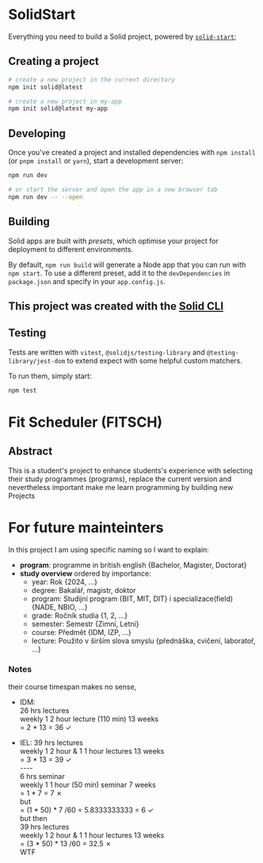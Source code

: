 # SolidStart

Everything you need to build a Solid project, powered by [`solid-start`](https://start.solidjs.com);

## Creating a project

```bash
# create a new project in the current directory
npm init solid@latest

# create a new project in my-app
npm init solid@latest my-app
```

## Developing

Once you've created a project and installed dependencies with `npm install` (or `pnpm install` or `yarn`), start a development server:

```bash
npm run dev

# or start the server and open the app in a new browser tab
npm run dev -- --open
```

## Building

Solid apps are built with _presets_, which optimise your project for deployment to different environments.

By default, `npm run build` will generate a Node app that you can run with `npm start`. To use a different preset, add it to the `devDependencies` in `package.json` and specify in your `app.config.js`.

## This project was created with the [Solid CLI](https://solid-cli.netlify.app)

## Testing

Tests are written with `vitest`, `@solidjs/testing-library` and `@testing-library/jest-dom` to extend expect with some helpful custom matchers.

To run them, simply start:

```sh
npm test
```


# Fit Scheduler (FITSCH)

## Abstract

This is a student's project to enhance students's experience with selecting their study programmes (programs), replace the current version and nevertheless important make me learn programming by building new Projects

# For future mainteinters

In this project I am using specific naming so I want to explain:

- **program**: programme in british english {Bachelor, Magister, Doctorat}
- **study overview** ordered by importance:
  - year: Rok {2024, ...}
  - degree: Bakalář, magistr, doktor
  - program: Studijní program {BIT, MIT, DIT} i specializace(field) {NADE, NBIO, ...}
  - grade: Ročník studia {1, 2, ...}
  - semester: Semestr {Zimní, Letní}
  - course: Předmět {IDM, IZP, ...}
  - lecture: Použito v širším slova smyslu {přednáška, cvičení, laboratoř, ...}

### Notes
their course timespan makes no sense, 
- IDM:\
    26 hrs lectures\
    weekly 1 2 hour lecture (110 min) 13 weeks\
    = 2 * 13 = 36 ✓

- IEL:
    39 hrs lectures\
    weekly 1 2 hour & 1 1 hour lectures 13 weeks \
    = 3 * 13 = 39 ✓\
    ----\
    6 hrs seminar\
    weekly 1 1 hour (50 min) seminar 7 weeks\
    = 1 * 7 = 7 ✗\
    but \
    = (1 * 50) * 7 /60 = 5.8333333333 = 6 ✓\
    but then \
    39 hrs lectures\
    weekly 1 2 hour & 1 1 hour lectures 13 weeks \
    = (3 * 50) * 13 /60 = 32.5 ✗\
    WTF